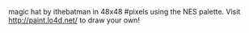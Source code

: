 magic hat by ithebatman in 48x48 #pixels using the NES palette. Visit http://paint.lo4d.net/ to draw your own! 